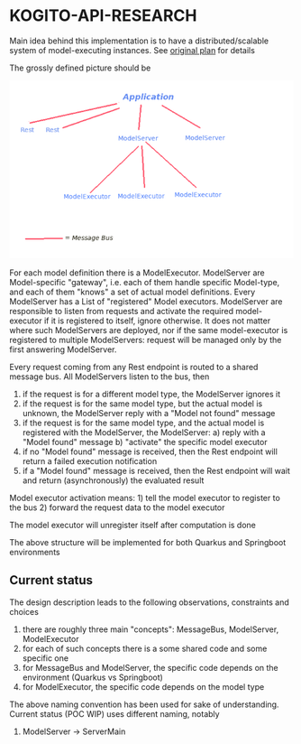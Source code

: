 KOGITO-API-RESEARCH
===================

Main idea behind this implementation is to have a distributed/scalable system of model-executing instances.
See [original plan](https://docs.google.com/document/d/1JUTi4c2w_oASgU_kaxUDYdLfpAbN3DyQ05gFvomh-Ss/) for details

The grossly defined picture should be 

![Overall design](./OverallDesign.png)

For each model definition there is a ModelExecutor.
ModelServer are Model-specific "gateway", i.e. each of them handle specific Model-type, and each of them "knows" a set of actual model definitions.
Every ModelServer has a List of "registered" Model executors.
ModelServer are responsible to listen from requests and activate the required model-executor if it is registered to itself, ignore otherwise.
It does not matter where such ModelServers are deployed, nor if the same model-executor is registered to multiple ModelServers: request will be managed only by the first answering ModelServer.

Every request coming from any Rest endpoint is routed to a shared message bus.
All ModelServers listen to the bus, then

1) if the request is for a different model type, the ModelServer ignores it
2) if the request is for the same model type, but the actual model is unknown, the ModelServer reply with a "Model not found" message
3) if the request is for the same model type, and the actual model is registered with the ModelServer, the ModelServer:
   a) reply with a "Model found" message
   b) "activate" the specific model executor
4) if no "Model found" message is received, then the Rest endpoint will return a failed execution notification
5) if a "Model found" message is received, then the Rest endpoint will wait and return (asynchronously) the evaluated result

Model executor activation means:
    1) tell the model executor to register to the bus
    2) forward the request data to the model executor

The model executor will unregister itself after computation is done

The above structure will be implemented for both Quarkus and Springboot environments

Current status
--------------

The design description leads to the following observations, constraints and choices

1) there are roughly three main "concepts": MessageBus, ModelServer, ModelExecutor
2) for each of such concepts there is a some shared code and some specific one
3) for MessageBus and ModelServer, the specific code depends on the environment (Quarkus vs Springboot)
4) for ModelExecutor, the specific code depends on the model type

The above naming convention has been used for sake of understanding. Current status (POC WIP) uses different naming, notably

1) ModelServer -> ServerMain





